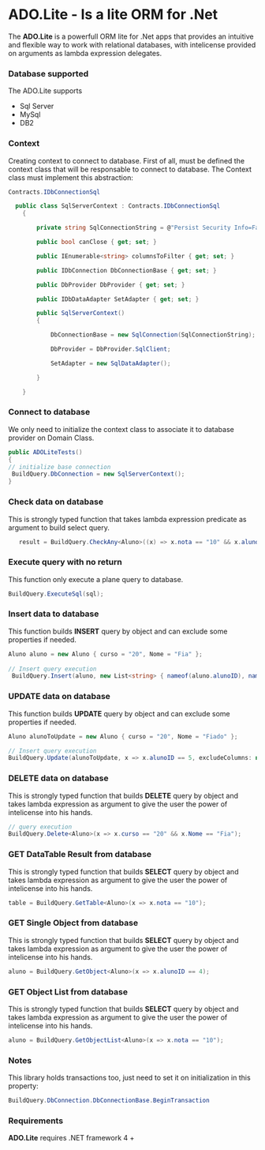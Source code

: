 

# ADO.Lite - Is a lite ORM for .Net #

The **ADO.Lite** is a powerfull ORM lite for .Net apps that provides an intuitive and flexible way to work with relational databases, with intelicense provided on arguments as lambda expression delegates.



### Database supported ###

The ADO.Lite supports

- Sql Server
- MySql
- DB2

### Context ###

Creating context to connect to database. First of all, must be defined the context class that will be responsable to connect to database.
The Context class must implement this abstraction:

```cs
Contracts.IDbConnectionSql 
```


```csharp
  public class SqlServerContext : Contracts.IDbConnectionSql
    {

        private string SqlConnectionString = @"Persist Security Info=False;Integrated Security=true;Initial Catalog=;server=";

        public bool canClose { get; set; }

        public IEnumerable<string> columnsToFilter { get; set; }

        public IDbConnection DbConnectionBase { get; set; }

        public DbProvider DbProvider { get; set; }

        public IDbDataAdapter SetAdapter { get; set; }

        public SqlServerContext()
        {

            DbConnectionBase = new SqlConnection(SqlConnectionString);

            DbProvider = DbProvider.SqlClient;

            SetAdapter = new SqlDataAdapter();

        }

    }
```



### Connect to database ###
 We only need to initialize the context class to associate it to database provider on Domain Class.

```c#
public ADOLiteTests()
{
// initialize base connection
 BuildQuery.DbConnection = new SqlServerContext();
}
```



### Check data on database ###

This is strongly typed function that takes lambda expression predicate as argument to build select query. 

```c#
   result = BuildQuery.CheckAny<Aluno>((x) => x.nota == "10" && x.alunoID == 5);
```


### Execute query with no return ###

This function only execute a plane query to database. 

```csharp
BuildQuery.ExecuteSql(sql);
```



### Insert data to database ###

This function builds **INSERT** query by object and can exclude some properties if needed.

```csharp
Aluno aluno = new Aluno { curso = "20", Nome = "Fia" };
 
// Insert query execution
 BuildQuery.Insert(aluno, new List<string> { nameof(aluno.alunoID), nameof(aluno.data) });
```



### UPDATE data on database ###

This function builds **UPDATE** query by object and can exclude some properties if needed.

```csharp
Aluno alunoToUpdate = new Aluno { curso = "20", Nome = "Fiado" };

// Insert query execution
BuildQuery.Update(alunoToUpdate, x => x.alunoID == 5, excludeColumns: new List<string> { nameof(alunoUpdated.data) });

```



### DELETE data on database ###
This is strongly typed function that builds **DELETE** query by object and takes lambda expression as argument to give the user the power of intelicense into his hands.

```csharp
// query execution
BuildQuery.Delete<Aluno>(x => x.curso == "20" && x.Nome == "Fia");
```



### GET DataTable Result from database ###

This is strongly typed function that builds **SELECT** query by object and takes lambda expression as argument to give the user the power of intelicense into his hands.

```csharp
table = BuildQuery.GetTable<Aluno>(x => x.nota == "10");
```



### GET Single Object from database ###

This is strongly typed function that builds **SELECT** query by object and takes lambda expression as argument to give the user the power of intelicense into his hands.

```csharp
aluno = BuildQuery.GetObject<Aluno>(x => x.alunoID == 4);
```



### GET Object List from database ###

This is strongly typed function that builds **SELECT** query by object and takes lambda expression as argument to give the user the power of intelicense into his hands.

```csharp
aluno = BuildQuery.GetObjectList<Aluno>(x => x.nota == "10");
```



### Notes ###

This library holds transactions too, just need to set it on initialization in this property:

```csharp
BuildQuery.DbConnection.DbConnectionBase.BeginTransaction
```




### Requirements ###
**ADO.Lite** requires .NET framework 4 +